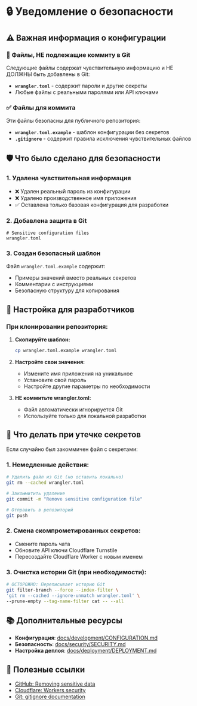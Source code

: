 # 🔒 Уведомление о безопасности

## ⚠️ Важная информация о конфигурации

### 🚫 Файлы, НЕ подлежащие коммиту в Git

Следующие файлы содержат чувствительную информацию и НЕ ДОЛЖНЫ быть добавлены в Git:

- **`wrangler.toml`** - содержит пароли и другие секреты
- Любые файлы с реальными паролями или API ключами

### ✅ Файлы для коммита

Эти файлы безопасны для публичного репозитория:

- **`wrangler.toml.example`** - шаблон конфигурации без секретов
- **`.gitignore`** - содержит правила исключения чувствительных файлов

## 🛡️ Что было сделано для безопасности

### 1. Удалена чувствительная информация
- ❌ Удален реальный пароль из конфигурации
- ❌ Удалено производственное имя приложения
- ✅ Оставлена только базовая конфигурация для разработки

### 2. Добавлена защита в Git
```gitignore
# Sensitive configuration files
wrangler.toml
```

### 3. Создан безопасный шаблон
Файл `wrangler.toml.example` содержит:
- Примеры значений вместо реальных секретов
- Комментарии с инструкциями
- Безопасную структуру для копирования

## 🔧 Настройка для разработчиков

### При клонировании репозитория:

1. **Скопируйте шаблон:**
   ```bash
   cp wrangler.toml.example wrangler.toml
   ```

2. **Настройте свои значения:**
   - Измените имя приложения на уникальное
   - Установите свой пароль
   - Настройте другие параметры по необходимости

3. **НЕ коммитьте wrangler.toml:**
   - Файл автоматически игнорируется Git
   - Используйте только для локальной разработки

## 🚨 Что делать при утечке секретов

Если случайно был закоммичен файл с секретами:

### 1. Немедленные действия:
```bash
# Удалить файл из Git (но оставить локально)
git rm --cached wrangler.toml

# Закоммитить удаление
git commit -m "Remove sensitive configuration file"

# Отправить в репозиторий
git push
```

### 2. Смена скомпрометированных секретов:
- Смените пароль чата
- Обновите API ключи Cloudflare Turnstile
- Пересоздайте Cloudflare Worker с новым именем

### 3. Очистка истории Git (при необходимости):
```bash
# ОСТОРОЖНО: Переписывает историю Git
git filter-branch --force --index-filter \
'git rm --cached --ignore-unmatch wrangler.toml' \
--prune-empty --tag-name-filter cat -- --all
```

## 📚 Дополнительные ресурсы

- **Конфигурация**: [docs/development/CONFIGURATION.md](./docs/development/CONFIGURATION.md)
- **Безопасность**: [docs/security/SECURITY.md](./docs/security/SECURITY.md)
- **Настройка деплоя**: [docs/deployment/DEPLOYMENT.md](./docs/deployment/DEPLOYMENT.md)

## 🔗 Полезные ссылки

- [GitHub: Removing sensitive data](https://docs.github.com/en/authentication/keeping-your-account-and-data-secure/removing-sensitive-data-from-a-repository)
- [Cloudflare: Workers security](https://developers.cloudflare.com/workers/platform/limits/)
- [Git: gitignore documentation](https://git-scm.com/docs/gitignore)
